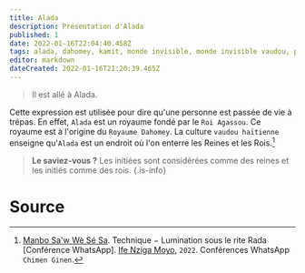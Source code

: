 ```yaml
---
title: Alada
description: Présentation d'Alada
published: 1
date: 2022-01-16T22:04:40.458Z
tags: alada, dahomey, kamit, monde invisible, monde invisible vaudou, paradis, paradis vaudou, religion kamit, royaume, royaume d'alada, royaume dahomey, spiritualité kamit, spiritualité vaudou, spiritualité vaudou haïtienne, vaudou, vaudou haïtien
editor: markdown
dateCreated: 2022-01-16T21:20:39.465Z
---
```


> Il est allé à Alada.

Cette expression est utilisée pour dire qu'une personne est passée de vie à trépas. En effet, `Alada` est un royaume fondé par le `Roi Agassou`. Ce royaume est à l'origine du `Royaume Dahomey`. La culture `vaudou haïtienne` enseigne qu'`Alada` est un endroit où l'on enterre les Reines et les Rois.[^1]

> **Le saviez-vous ?**
> Les initiées sont considérées comme des reines et les initiés comme des rois.
{.is-info}

# Source

[^1]:  [Manbo Sa'w Wè Sé Sa](https://www.facebook.com/rosmywaystv). Technique − Lumination sous le rite Rada [Conférence WhatsApp]. [Ife Nziga Moyo](https://www.facebook.com/IF%C3%89-Nzinga-Moyo-102447998373899/), `2022`. Conférences WhatsApp `Chimen Ginen`.